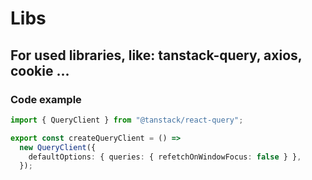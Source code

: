 # Libs

## For used libraries, like: tanstack-query, axios, cookie ...

### Code example

```ts
import { QueryClient } from "@tanstack/react-query";

export const createQueryClient = () =>
  new QueryClient({
    defaultOptions: { queries: { refetchOnWindowFocus: false } },
  });
```
